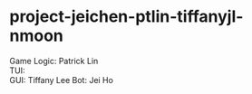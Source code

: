 # project-jeichen-ptlin-tiffanyjl-nmoon
Game Logic: Patrick Lin  
TUI:  
GUI: Tiffany Lee 
Bot: Jei Ho
